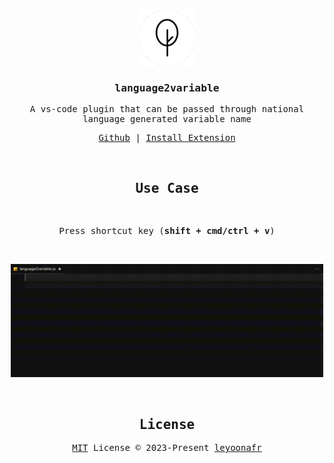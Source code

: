 <samp align="center">

<br />

<p>
  <img width="90" alt="logo" src="./public/icon.png"/> 
</p>
  
### language2variable
<p>
  A vs-code plugin that can be passed through national language generated variable name
</p>
  
<p>
  <a href="https://github.com/codeacme17/language2variable">Github</a> | 
  <a href="https://marketplace.visualstudio.com/items?itemName=leyoonafr.language2variable">Install Extension</a>
</p>
  
<br />
  
## Use Case
<br />
<p>
  Press shortcut key (<strong>shift + cmd/ctrl + v</strong>)  
</p>
<br />

<p>
  <img width="500" alt="logo" src="./public/screen-record.gif"/> 
</p>

<br />
  
## License
[MIT](./LICENSE) License © 2023-Present [leyoonafr](https://github.com/codeacme17)

</samp>
